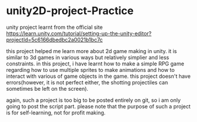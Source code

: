 # unity2D-project-Practice
unity project learnt from the official site
https://learn.unity.com/tutorial/setting-up-the-unity-editor?projectId=5c6166dbedbc2a0021b1bc7c

this project helped me learn more about 2d game making in unity. it is similar to 3d games in various ways but relatively simplier and less constraints. in this project, i have learnt how to make a simple RPG game regarding how to use multiple sprites to make animations and how to interact with various of game objects in the game. this project doesn't have errors(however, it is not perfect either, the shotting projectiles can sometimes be left on the screen).

again, such a project is too big to be posted entirely on git, so i am only going to post the script part. please note that the purpose of such a project is for self-learning, not for profit making.